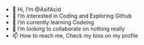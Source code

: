 - 👋 Hi, I’m @AsifAcid
- 👀 I’m interested in Coding and Exploring Github
- 🌱 I’m currently learning Codeing
- 💞️ I’m looking to collaborate on nothing really
- 📫 How to reach me, Check my bios on my profile

<!---
AsifAcid/AsifAcid is a ✨ special ✨ repository because its `README.md` (this file) appears on your GitHub profile.
You can click the Preview link to take a look at your changes.
--->
